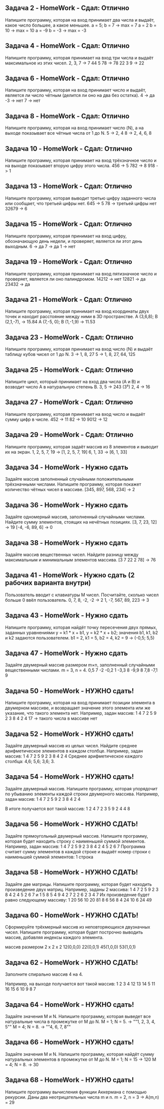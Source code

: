 ## Задача 2 - HomeWork     -       Сдал: Отлично
Напишите программу, которая на вход принимает два числа и выдаёт, какое число большее, а какое меньшее.
a = 5; b = 7 -> max = 7
a = 2 b = 10 -> max = 10
a = -9 b = -3 -> max = -3

## Задача 4 - HomeWork     -       Сдал: Отлично
Напишите программу, которая принимает на вход три числа и выдаёт максимальное из этих чисел.
2, 3, 7 -> 7
44 5 78 -> 78
22 3 9 -> 22

## Задача 6 - HomeWork     -       Сдал: Отлично
Напишите программу, которая на вход принимает число и выдаёт, является ли число чётным (делится ли оно на два без остатка).
4 -> да
-3 -> нет
7 -> нет

## Задача 8 - HomeWork     -       Сдал: Отлично
Напишите программу, которая на вход принимает число (N), а на выходе показывает все чётные числа от 1 до N.
5 -> 2, 4
8 -> 2, 4, 6, 8

## Задача 10 - HomeWork     -       Сдал: Отлично
Напишите программу, которая принимает на вход трёхзначное число и на выходе показывает вторую цифру этого числа.
456 -> 5
782 -> 8
918 -> 1

## Задача 13 - HomeWork     -       Сдал: Отлично
Напишите программу, которая выводит третью цифру заданного числа или сообщает, что третьей цифры нет.
645 -> 5
78 -> третьей цифры нет
32679 -> 6

## Задача 15 - HomeWork     -       Сдал: Отлично
Напишите программу, которая принимает на вход цифру, обозначающую день недели, и проверяет, является ли этот день выходным.
6 -> да
7 -> да
1 -> нет

## Задача 19 - HomeWork     -       Сдал: Отлично
Напишите программу, которая принимает на вход пятизначное число и проверяет, является ли оно палиндромом.
14212 -> нет
12821 -> да
23432 -> да

## Задача 21 - HomeWork     -       Сдал: Отлично
Напишите программу, которая принимает на вход координаты двух точек и находит расстояние между ними в 3D пространстве.
A (3,6,8); B (2,1,-7), -> 15.84
A (7,-5, 0); B (1,-1,9) -> 11.53

## Задача 23 - HomeWork     -       Сдал: Отлично
Напишите программу, которая принимает на вход число (N) и выдаёт таблицу кубов чисел от 1 до N.
3 -> 1, 8, 27
5 -> 1, 8, 27, 64, 125

## Задача 25 - HomeWork     -       Сдал: Отлично
Напишите цикл, который принимает на вход два числа (A и B) и возводит число A в натуральную степень B.
3, 5 -> 243 (3⁵)
2, 4 -> 16

## Задача 27 - HomeWork     -       Сдал: Отлично
Напишите программу, которая принимает на вход число и выдаёт сумму цифр в числе.
452 -> 11
82 -> 10
9012 -> 12

## Задача 29 - HomeWork     -       Сдал: Отлично
Напишите программу, которая задаёт массив из 8 элементов и выводит их на экран.
1, 2, 5, 7, 19 -> [1, 2, 5, 7, 19]
6, 1, 33 -> [6, 1, 33]

## Задача 34 - HomeWork     - Нужно сдать
Задайте массив заполненный случайными положительными трёхзначными числами. Напишите программу, которая покажет количество чётных чисел в массиве.
[345, 897, 568, 234] -> 2

## Задача 36 - HomeWork     - Нужно сдать
Задайте одномерный массив, заполненный случайными числами. Найдите сумму элементов, стоящих на нечётных позициях.
[3, 7, 23, 12] -> 19
[-4, -6, 89, 6] -> 0

## Задача 38 - HomeWork     - Нужно сдать
Задайте массив вещественных чисел. Найдите разницу между максимальным и минимальным элементов массива.
[3 7 22 2 78] -> 76

## Задача 41 - HomeWork     - Нужно сдать (2 рабочих варианта внутри)
Пользователь вводит с клавиатуры M чисел. Посчитайте, сколько чисел больше 0 ввёл пользователь.
0, 7, 8, -2, -2 -> 2
1, -7, 567, 89, 223 -> 3

## Задача 43 - HomeWork     - Нужно сдать
Напишите программу, которая найдёт точку пересечения двух прямых, заданных уравнениями y = k1 * x + b1, y = k2 * x + b2; значения b1, k1, b2 и k2 задаются пользователем.
b1 = 2, k1 = 5, b2 = 4, k2 = 9 -> (-0,5; 5,5)

## Задача 47 - HomeWork     - Нужно сдать
Задайте двумерный массив размером m×n, заполненный случайными вещественными числами.
m = 3, n = 4.
0,5 7 -2 -0,2
1 -3,3 8 -9,9
8 7,8 -7,1 9

## Задача 50 - HomeWork     - НУЖНО сдать!
Напишите программу, которая на вход принимает позиции элемента в двумерном массиве, и возвращает значение этого элемента или же указание, что такого элемента нет.
Например, задан массив:
1 4 7 2
5 9 2 3
8 4 2 4
17 -> такого числа в массиве нет

## Задача 52 - HomeWork     - НУЖНО сдать!
Задайте двумерный массив из целых чисел. Найдите среднее арифметическое элементов в каждом столбце.
Например, задан массив:
1 4 7 2
5 9 2 3
8 4 2 4
Среднее арифметическое каждого столбца: 4,6; 5,6; 3,6; 3.

## Задача 54 - HomeWork     - НУЖНО сдать!
Задайте двумерный массив. Напишите программу, которая упорядочит по убыванию элементы каждой строки двумерного массива.
Например, задан массив:
1 4 7 2
5 9 2 3
8 4 2 4

В итоге получается вот такой массив:
1 2 4 7
2 3 5 9
2 4 4 8

## Задача 56 - HomeWork     - НУЖНО СДАТЬ!
Задайте прямоугольный двумерный массив. Напишите программу, которая будет находить строку с наименьшей суммой элементов.
Например, задан массив:
1 4 7 2
5 9 2 3
8 4 2 4
5 2 6 7
Программа считает сумму элементов в каждой строке и выдаёт номер строки с наименьшей суммой элементов: 1 строка

## Задача 58 - HomeWork     - НУЖНО СДАТЬ!
Задайте две матрицы. Напишите программу, которая будет находить произведение двух матриц.
Например, заданы 2 массива:
1 4 7 2
5 9 2 3
8 4 2 4
5 2 6 7
и
1 5 8 5
4 9 4 2
7 2 2 6
2 3 4 7
Их произведение будет равно следующему массиву:
1 20 56 10
20 81 8 6
56 8 4 24
10 6 24 49

## Задача 60 - HomeWork     - НУЖНО СДАТЬ!
Сформируйте трёхмерный массив из неповторяющихся двузначных чисел. Напишите программу, которая будет построчно выводить массив, добавляя индексы каждого элемента.

массив размером 2 x 2 x 2
12(0,0,0) 22(0,0,1)
45(1,0,0) 53(1,0,1)

## Задача 62 - HomeWork     - НУЖНО СДАТЬ!
Заполните спирально массив 4 на 4.

Например, на выходе получается вот такой массив:
1 2 3 4
12 13 14 5
11 16 15 6
10 9 8 7

## Задача 64 - HomeWork     - НУЖНО сдать!
Задайте значения M и N. Напишите программу, которая выведет все натуральные числа в промежутке от M до N.
M = 1; N = 5. -> ""1, 2, 3, 4, 5""
M = 4; N = 8. -> ""4, 6, 7, 8""

## Задача 66 - HomeWork     - НУЖНО сдать!
Задайте значения M и N. Напишите программу, которая найдёт сумму натуральных элементов в промежутке от M до N.
M = 1; N = 15 -> 120
M = 4; N = 8. -> 30

## Задача 68 - HomeWork     - НУЖНО сдать!
Напишите программу вычисления функции Аккермана с помощью рекурсии. Даны два неотрицательных числа m и n.
m = 2, n = 3 -> A(m,n) = 29
